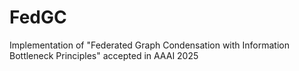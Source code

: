 # FedGC
Implementation of "Federated Graph Condensation with Information Bottleneck Principles" accepted in AAAI 2025
